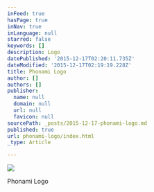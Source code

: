 ```yaml
---
inFeed: true
hasPage: true
inNav: true
inLanguage: null
starred: false
keywords: []
description: Logo
datePublished: '2015-12-17T02:20:11.735Z'
dateModified: '2015-12-17T02:19:19.228Z'
title: Phonami Logo
author: []
authors: []
publisher:
  name: null
  domain: null
  url: null
  favicon: null
sourcePath: _posts/2015-12-17-phonami-logo.md
published: true
url: phonami-logo/index.html
_type: Article

---
```

![](https://the-grid-user-content.s3-us-west-2.amazonaws.com/cb411a47-a691-4fb6-898e-d77db6aa6d77.png)

Phonami Logo